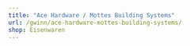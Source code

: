```yaml
---
title: "Ace Hardware / Mottes Building Systems"
url: /gwinn/ace-hardware-mottes-building-systems/
shop: Eisenwaren
---
```

